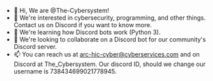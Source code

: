 - 👋 Hi, We are @The-Cybersystem!
- 👀 We're interested in cybersecurity, programming, and other things. Contact us on Discord if you want to know more.
- 🌱 We're learning how Discord bots work (Python 3).
- 💞️ We're looking to collaborate on a Discord bot for our community's Discord server.
- 📫 You can reach us at arc-hic-cyber@cyberservices.com and on Discord at The_Cybersystem. Our discord ID, should we change our username is 738434699021778945.

<!---
The-Cybersystem/The-Cybersystem is a ✨ special ✨ repository because its `README.md` (this file) appears on your GitHub profile.
You can click the Preview link to take a look at your changes.
--->
